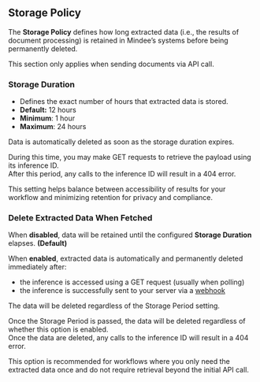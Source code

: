 ## Storage Policy

The **Storage Policy** defines how long extracted data (i.e., the results of document processing) is retained in Mindee’s systems before being permanently deleted.

This section only applies when sending documents via API call.

### Storage Duration

* Defines the exact number of hours that extracted data is stored.
* **Default:** 12 hours
* **Minimum**: 1 hour
* **Maximum**: 24 hours

Data is automatically deleted as soon as the storage duration expires.

During this time, you may make GET requests to retrieve the payload using its inference ID.\
After this period, any calls to the inference ID will result in a 404 error.

This setting helps balance between accessibility of results for your workflow and minimizing retention for privacy and compliance.

### Delete Extracted Data When Fetched

When **disabled**, data will be retained until the configured **Storage Duration** elapses. **(Default)**

When **enabled**, extracted data is automatically and permanently deleted immediately after:&#x20;

* the inference is accessed using a GET request (usually when polling)
* the inference is successfully sent to your server via a [webhook](/integrations/webhooks.md)

The data will be deleted regardless of the Storage Period setting.

Once the Storage Period is passed, the data will be deleted regardless of whether this option is enabled.\
Once the data are deleted, any calls to the inference ID will result in a 404 error.

This option is recommended for workflows where you only need the extracted data once and do not require retrieval beyond the initial API call.
